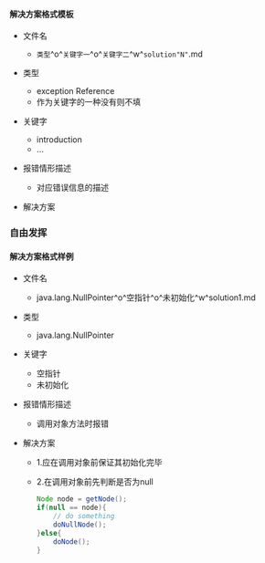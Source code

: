 #### 解决方案格式模板

* 文件名
    * `类型`^o^`关键字一`^o^`关键字二`^w^`solution"N"`.md

* 类型
    * exception Reference
    * 作为关键字的一种没有则不填


* 关键字
    * introduction
    * ...


* 报错情形描述
    * 对应错误信息的描述

* 解决方案

### 自由发挥



#### 解决方案格式样例

* 文件名
    * java.lang.NullPointer^o^空指针^o^未初始化^w^solution1.md

* 类型
    * java.lang.NullPointer

* 关键字
    * 空指针
    * 未初始化

* 报错情形描述
    * 调用对象方法时报错

* 解决方案


  * 1.应在调用对象前保证其初始化完毕

  * 2.在调用对象前先判断是否为null

    ```java
    Node node = getNode();
    if(null == node){
        // do something
        doNullNode();
    }else{
        doNode();
    }

    ```



